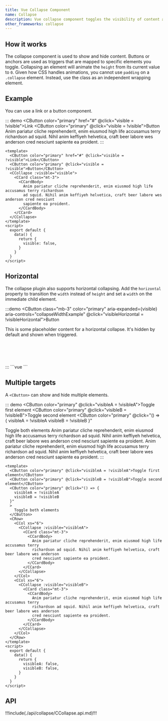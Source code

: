 ```yaml
---
title: Vue Collapse Component
name: Collapse
description: Vue collapse component toggles the visibility of content across your project with a few classes and some scripts. Useful for a large amount of content.
other_frameworks: collapse
---
```



## How it works

The collapse component is used to show and hide content. Buttons or anchors are used as triggers that are mapped to specific elements you toggle. Collapsing an element will animate the `height` from its current value to `0`. Given how CSS handles animations, you cannot use `padding` on a `.collapse` element. Instead, use the class as an independent wrapping element.

## Example

You can use a link or a button component.

::: demo
<CButton color="primary" href="#" @click="visible = !visible">Link</CButton>
<CButton color="primary" @click="visible = !visible">Button</CButton>
<CCollapse :visible="visible">
  <CCard class="mt-3">
    <CCardBody>
      Anim pariatur cliche reprehenderit, enim eiusmod high life accusamus terry richardson
      ad squid. Nihil anim keffiyeh helvetica, craft beer labore wes anderson cred nesciunt
      sapiente ea proident.
    </CCardBody>
  </CCard>
</CCollapse>
:::
```vue
<template>
  <CButton color="primary" href="#" @click="visible = !visible">Link</CButton>
  <CButton color="primary" @click="visible = !visible">Button</CButton>
  <CCollapse :visible="visible">
    <CCard class="mt-3">
      <CCardBody>
        Anim pariatur cliche reprehenderit, enim eiusmod high life accusamus terry richardson
        ad squid. Nihil anim keffiyeh helvetica, craft beer labore wes anderson cred nesciunt
        sapiente ea proident.
      </CCardBody>
    </CCard>
  </CCollapse>
</template>
<script>
  export default {
    data() {
      return { 
        visible: false,
      }
    }
  }
</script> 
```

## Horizontal

The collapse plugin also supports horizontal collapsing. Add the `horizontal` property to transition the `width` instead of `height` and set a `width` on the immediate child element.

:::demo
<CButton class="mb-3" color="primary" aria-expanded={visible} aria-controls="collapseWidthExample" @click="visibleHorizontal = !visibleHorizontal">Button</CButton>
<div style="min-height: 120px">
  <CCollapse horizontal :visible="visibleHorizontal">
    <CCard style="width: 300px">
      <CCardBody>
        This is some placeholder content for a horizontal collapse. It's hidden by default and shown when triggered.
      </CCardBody>
    </CCard>
  </CCollapse>
</div>
:::
```vue
<template>
  <CButton class="mb-3" color="primary" aria-expanded={visible} aria-controls="collapseWidthExample" @click="visibleHorizontal = !visibleHorizontal">Button</CButton>
  <div style="min-height: 120px">
    <CCollapse horizontal :visible="visibleHorizontal">
      <CCard style="width: 300px">
        <CCardBody>
          This is some placeholder content for a horizontal collapse. It's hidden by default and shown when triggered.
        </CCardBody>
      </CCard>
    </CCollapse>
  </div>
</template>
<script>
  export default {
    data() {
      return { 
        visibleHorizontal: false,
      }
    }
  }
</script>
```

## Multiple targets

A `<CButton>` can show and hide multiple elements.

::: demo
<CButton color="primary" @click="visibleA = !visibleA">Toggle first element</CButton>
<CButton color="primary" @click="visibleB = !visibleB">Toggle second element</CButton>
<CButton color="primary" @click="() => {
  visibleA = !visibleA
  visibleB = !visibleB
}"
>
  Toggle both elements
</CButton>
<CRow>
  <CCol xs="6">
    <CCollapse :visible="visibleA">
      <CCard class="mt-3">
        <CCardBody>
          Anim pariatur cliche reprehenderit, enim eiusmod high life accusamus terry
          richardson ad squid. Nihil anim keffiyeh helvetica, craft beer labore wes anderson
          cred nesciunt sapiente ea proident.
        </CCardBody>
      </CCard>
    </CCollapse>
  </CCol>
  <CCol xs="6">
    <CCollapse :visible="visibleB">
      <CCard class="mt-3">
        <CCardBody>
          Anim pariatur cliche reprehenderit, enim eiusmod high life accusamus terry
          richardson ad squid. Nihil anim keffiyeh helvetica, craft beer labore wes anderson
          cred nesciunt sapiente ea proident.
        </CCardBody>
      </CCard>
    </CCollapse>
  </CCol>
</CRow>
:::
```vue
<template>
  <CButton color="primary" @click="visibleA = !visibleA">Toggle first element</CButton>
  <CButton color="primary" @click="visibleB = !visibleB">Toggle second element</CButton>
  <CButton color="primary" @click="() => {
    visibleA = !visibleA
    visibleB = !visibleB
  }"
  >
    Toggle both elements
  </CButton>
  <CRow>
    <CCol xs="6">
      <CCollapse :visible="visibleA">
        <CCard class="mt-3">
          <CCardBody>
            Anim pariatur cliche reprehenderit, enim eiusmod high life accusamus terry
            richardson ad squid. Nihil anim keffiyeh helvetica, craft beer labore wes anderson
            cred nesciunt sapiente ea proident.
          </CCardBody>
        </CCard>
      </CCollapse>
    </CCol>
    <CCol xs="6">
      <CCollapse :visible="visibleB">
        <CCard class="mt-3">
          <CCardBody>
            Anim pariatur cliche reprehenderit, enim eiusmod high life accusamus terry
            richardson ad squid. Nihil anim keffiyeh helvetica, craft beer labore wes anderson
            cred nesciunt sapiente ea proident.
          </CCardBody>
        </CCard>
      </CCollapse>
    </CCol>
  </CRow>
</template>  
<script>
  export default {
    data() {
      return { 
        visibleA: false,
        visibleB: false,
      }
    }
  }
</script>
```

<script>
  export default {
    data() {
      return { 
        visible: false,
        visibleHorizontal: false,
        visibleA: false,
        visibleB: false,
      }
    }
  }
</script>

## API

!!!include(./api/collapse/CCollapse.api.md)!!!